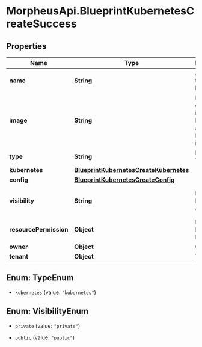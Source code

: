 # MorpheusApi.BlueprintKubernetesCreateSuccess

## Properties

Name | Type | Description | Notes
------------ | ------------- | ------------- | -------------
**name** | **String** | A name for the blueprint | [optional] 
**image** | **String** | Path to display image. Defaults to an internal Morpheus image. | [optional] 
**type** | **String** | Blueprint Type | [optional] 
**kubernetes** | [**BlueprintKubernetesCreateKubernetes**](BlueprintKubernetesCreateKubernetes.md) |  | [optional] 
**config** | [**BlueprintKubernetesCreateConfig**](BlueprintKubernetesCreateConfig.md) |  | [optional] 
**visibility** | **String** | Private or Public Access | [optional] [default to &#39;private&#39;]
**resourcePermission** | **Object** | Resource Permission Block | [optional] 
**owner** | **Object** | Owner | [optional] 
**tenant** | **Object** | Tenant | [optional] 



## Enum: TypeEnum


* `kubernetes` (value: `"kubernetes"`)





## Enum: VisibilityEnum


* `private` (value: `"private"`)

* `public` (value: `"public"`)




